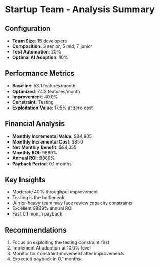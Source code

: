 # Startup Team - Analysis Summary

## Configuration
- **Team Size**: 15 developers
- **Composition**: 3 senior, 5 mid, 7 junior
- **Test Automation**: 20%
- **Optimal AI Adoption**: 10%

## Performance Metrics
- **Baseline**: 53.1 features/month
- **Optimized**: 74.3 features/month
- **Improvement**: 40.0%
- **Constraint**: Testing
- **Exploitation Value**: 17.5% at zero cost

## Financial Analysis
- **Monthly Incremental Value**: $84,905
- **Monthly Incremental Cost**: $850
- **Net Monthly Benefit**: $84,055
- **Monthly ROI**: 9889%
- **Annual ROI**: 9889%
- **Payback Period**: 0.1 months

## Key Insights
- Moderate 40% throughput improvement
- Testing is the bottleneck
- Junior-heavy team may face review capacity constraints
- Excellent 9889% annual ROI
- Fast 0.1 month payback

## Recommendations
1. Focus on exploiting the testing constraint first
2. Implement AI adoption at 10.0% level
3. Monitor for constraint movement after improvements
4. Expected payback in 0.1 months
